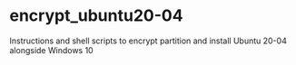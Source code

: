 # encrypt_ubuntu20-04
Instructions and shell scripts to encrypt partition and install Ubuntu 20-04 alongside Windows 10
